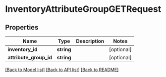 # InventoryAttributeGroupGETRequest

## Properties
Name | Type | Description | Notes
------------ | ------------- | ------------- | -------------
**inventory_id** | **string** |  | [optional] 
**attribute_group_id** | **string** |  | [optional] 

[[Back to Model list]](../README.md#documentation-for-models) [[Back to API list]](../README.md#documentation-for-api-endpoints) [[Back to README]](../README.md)


